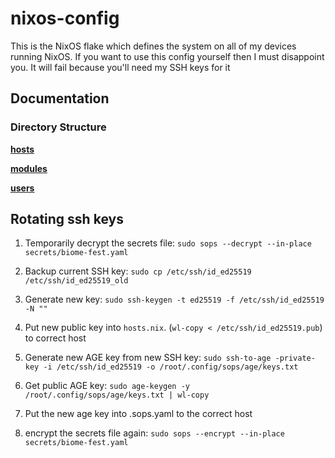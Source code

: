 # nixos-config

This is the NixOS flake which defines the system on all of my devices running NixOS. If you want to use this config yourself then I must disappoint you. It will fail because you'll need my SSH keys for it

## Documentation

### Directory Structure

[**hosts**](./hosts/README.md)

[**modules**](./modules/README.md)

[**users**](./users/README.md)

## Rotating ssh keys

1. Temporarily decrypt the secrets file: `sudo sops --decrypt --in-place secrets/biome-fest.yaml`

2. Backup current SSH key: `sudo cp /etc/ssh/id_ed25519 /etc/ssh/id_ed25519_old`

3. Generate new key: `sudo ssh-keygen -t ed25519 -f /etc/ssh/id_ed25519 -N ""`

4. Put new public key into `hosts.nix`. (`wl-copy < /etc/ssh/id_ed25519.pub`) to correct host

5. Generate new AGE key from new SSH key: `sudo ssh-to-age -private-key -i /etc/ssh/id_ed25519 -o /root/.config/sops/age/keys.txt`

6. Get public AGE key: `sudo age-keygen -y /root/.config/sops/age/keys.txt | wl-copy`

7. Put the new age key into .sops.yaml to the correct host

6. encrypt the secrets file again: `sudo sops --encrypt --in-place secrets/biome-fest.yaml`
